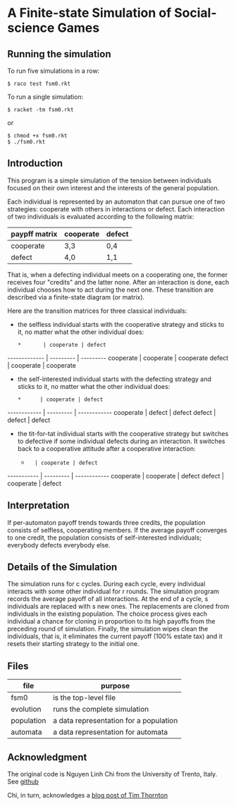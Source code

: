 A Finite-state Simulation of Social-science Games
=================================================

Running the simulation
----------------------

To run five simulations in a row: 

    $ raco test fsm0.rkt 


To run a single simulation: 

    $ racket -tm fsm0.rkt 
or 

    $ chmod +x fsm0.rkt 
    $ ./fsm0.rkt 

Introduction
------------

This program is a simple simulation of the tension between individuals
focused on their own interest and the interests of the general population. 

Each individual is represented by an automaton that can pursue one of two
strategies: cooperate with others in interactions or defect. Each
interaction of two individuals is evaluated according to the following
matrix:

| paypff matrix |  cooperate |  defect |
| ------------- | ---------- | ------- |
|cooperate  |     3,3    |    0,4  |
|defect     |     4,0    |    1,1  |

That is, when a defecting individual meets on a cooperating one, the former
receives four "credits" and the latter none. After an interaction is done,
each individual chooses how to act during the next one. These transition
are described via a finite-state diagram (or matrix). 

Here are the transition matrices for three classical individuals:

* the selfless individual starts with the cooperative strategy
  and sticks to it, no matter what the other individual does: 
 
      *       | cooperate | defect 
------------- | --------- | ---------
   cooperate  | cooperate | cooperate
   defect     | cooperate | cooperate

* the self-interested individual starts with the defecting strategy
  and sticks to it, no matter what the other individual does: 

      *      | cooperate | defect 
------------ | --------- | ------------
 cooperate   |   defect  | defect
 defect      |   defect  | defect

* the tit-for-tat individual starts with the cooperative strategy
  but switches to defective if some individual defects during an
  interaction. It switches back to a cooperative attitude after a
  cooperative interaction: 

    *       | cooperate | defect 
----------- | --------- | ------------
 cooperate  | cooperate | defect
 defect     | cooperate | defect


Interpretation 
--------------

If per-automaton payoff trends towards three credits, the population
consists of selfless, cooperating members. If the average payoff converges
to one credit, the population consists of self-interested individuals;
everybody defects everybody else. 

Details of the Simulation 
-------------------------

The simulation runs for c cycles. During each cycle, every individual
interacts with some other individual for r rounds. The simulation program
records the average payoff of all interactions. At the end of a cycle, s
individuals are replaced with s new ones. The replacements are cloned from
individuals in the existing population. The choice process gives each
individual a chance for cloning in proportion to its high payoffs from the
preceding round of simulation. Finally, the simulation wipes clean the
individuals, that is, it eliminates the current payoff (100% estate tax)
and it resets their starting strategy to the initial one. 


Files 
-----

file | purpose
---- | --------
fsm0 |       is the top-level file 
evolution  |  runs the complete simulation 
population | a data representation for a population 
automata   |    a data representation for automata 

Acknowledgment 
--------------

The original code is Nguyen Linh Chi from the University of Trento, Italy. 
See [github](https://github.com/ayaderaghul/sample-fsm)

Chi, in turn, acknowledges a [blog post of Tim Thornton](http://timthornton.net/blog/id/538fa6f2f09a16ba0674813d)
